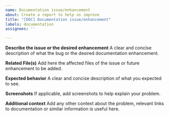 ```yaml
---
name: Documentation issue/enhancement
about: Create a report to help us improve
title: "[DOC] Documentation issue/enhancement"
labels: documentation
assignees: ''

---
```


**Describe the issue or the desired enhancement**
A clear and concise description of what the bug or the desired documentation enhancement.

**Related File(s)**
Add here the affected files of the issue or future enhancement to be added.

**Expected behavior**
A clear and concise description of what you expected to see.

**Screenshots**
If applicable, add screenshots to help explain your problem.

**Additional context**
Add any other context about the problem, relevant links to documentation or similar information is useful here.
